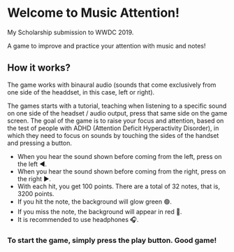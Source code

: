 # Welcome to Music Attention!
 My Scholarship submission to WWDC 2019.
 
A game to improve and practice your attention with music and notes!
 
 ## How it works?
  The game works with binaural audio (sounds that come exclusively from one side of the headdset, in this case, left or right).
 
 The games  starts with a tutorial, teaching when listening to a specific sound on one side of the headset / audio output, press that same side on the game screen.
 The goal of the game is to raise your focus and attention, based on the test of people with ADHD (Attention Deficit Hyperactivity Disorder), in which they need to focus on sounds by touching the sides of the handset and pressing a button.
 

* When you hear the sound shown before coming from the left, press on the left ◀️.
* When you hear the sound shown before coming from the right, press on the right ▶️.
* With each hit, you get 100 points. There are a total of 32 notes, that is, 3200 points.
* If you hit the note, the background will glow green 🟢.
* If you miss the note, the background will appear in red 🔴.
* It is recommended to use headphones 🎧.
 
 ### To start the game, simply press the play button. Good game!
